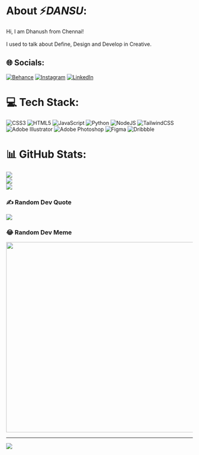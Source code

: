 # About ⚡<i>DANSU</i>:
Hi, I am Dhanush from Chennai!<br><br>I used to talk about Define, Design and Develop in Creative.


## 🌐 Socials:
[![Behance](https://img.shields.io/badge/Behance-1769ff?logo=behance&logoColor=white)](https://behance.net/dansu101) [![Instagram](https://img.shields.io/badge/Instagram-%23E4405F.svg?logo=Instagram&logoColor=white)](https://instagram.com/dansu101) [![LinkedIn](https://img.shields.io/badge/LinkedIn-%230077B5.svg?logo=linkedin&logoColor=white)](https://linkedin.com/in/dhanush-gopi) 

# 💻 Tech Stack:
![CSS3](https://img.shields.io/badge/css3-%231572B6.svg?style=for-the-badge&logo=css3&logoColor=white) ![HTML5](https://img.shields.io/badge/html5-%23E34F26.svg?style=for-the-badge&logo=html5&logoColor=white) ![JavaScript](https://img.shields.io/badge/javascript-%23323330.svg?style=for-the-badge&logo=javascript&logoColor=%23F7DF1E) ![Python](https://img.shields.io/badge/python-3670A0?style=for-the-badge&logo=python&logoColor=ffdd54) ![NodeJS](https://img.shields.io/badge/node.js-6DA55F?style=for-the-badge&logo=node.js&logoColor=white) ![TailwindCSS](https://img.shields.io/badge/tailwindcss-%2338B2AC.svg?style=for-the-badge&logo=tailwind-css&logoColor=white) ![Adobe Illustrator](https://img.shields.io/badge/adobeillustrator-%23FF9A00.svg?style=for-the-badge&logo=adobeillustrator&logoColor=white) ![Adobe Photoshop](https://img.shields.io/badge/adobephotoshop-%2331A8FF.svg?style=for-the-badge&logo=adobephotoshop&logoColor=white) 	![Figma](https://img.shields.io/badge/figma-%23F24E1E.svg?style=for-the-badge&logo=figma&logoColor=white) ![Dribbble](https://img.shields.io/badge/Dribbble-EA4C89?style=for-the-badge&logo=dribbble&logoColor=white)
# 📊 GitHub Stats:
![](https://github-readme-stats.vercel.app/api?username=DhanushGopi&theme=midnight-purple&hide_border=false&include_all_commits=false&count_private=false)<br/>
![](https://github-readme-streak-stats.herokuapp.com/?user=DhanushGopi&theme=midnight-purple&hide_border=false)<br/>
![](https://github-readme-stats.vercel.app/api/top-langs/?username=DhanushGopi&theme=midnight-purple&hide_border=false&include_all_commits=false&count_private=false&layout=compact)

### ✍️ Random Dev Quote
![](https://quotes-github-readme.vercel.app/api?type=horizontal&theme=radical)

### 😂 Random Dev Meme
<img src="https://random-memer.herokuapp.com/" width="512px"/>

---
[![](https://visitcount.itsvg.in/api?id=DhanushGopi&icon=0&color=0)](https://visitcount.itsvg.in)

<!-- Proudly created with GPRM ( https://gprm.itsvg.in ) -->
